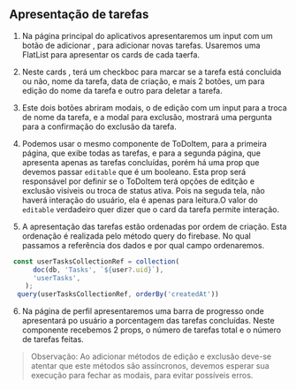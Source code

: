 ## Apresentação de tarefas

1. Na página principal do aplicativos apresentaremos um input com um botão de
   adicionar , para adicionar novas tarefas. Usaremos uma FlatList para
   apresentar os cards de cada taerfa.

2. Neste cards , terá um checkboc para marcar se a tarefa está concluida ou não,
   nome da tarefa, data de criação, e mais 2 botões, um para edição do nome da
   tarefa e outro para deletar a tarefa.

3. Este dois botões abriram modais, o de edição com um input para a troca de
   nome da tarefa, e a modal para exclusão, mostrará uma pergunta para a
   confirmação do exclusão da tarefa.

4. Podemos usar o mesmo componente de ToDoItem, para a primeira página, que
   exibe todas as tarefas, e para a segunda página, que apresenta apenas as
   tarefas concluídas, porém há uma prop que devemos passar `editable` que é um
   booleano. Esta prop será responsável por definir se o ToDoItem terá opções de
   editção e exclusão visíveis ou troca de status ativa. Pois na seguda tela,
   não haverá interação do usuário, ela é apenas para leitura.O valor do
   `editable` verdadeiro quer dizer que o card da tarefa permite interação.

5. A apresentação das tarefas estão ordenadas por ordem de criação. Esta
   ordenação é realizada pelo método query do firebase. No qual passamos a
   referência dos dados e por qual campo ordenaremos.

```typescript
 const userTasksCollectionRef = collection(
      doc(db, 'Tasks', `${user?.uid}`),
      'userTasks',
    );
  query(userTasksCollectionRef, orderBy('createdAt'))
```

6. Na página de perfil apresentaremos uma barra de progresso onde apresentará po
   usuário a porcentagem das tarefas concluídas. Neste componente recebemos 2
   props, o número de tarefas total e o número de tarefas feitas.

> Observação: Ao adicionar métodos de edição e exclusão deve-se atentar que este
> métodos são assíncronos, devemos esperar sua execução para fechar as modais,
> para evitar possíveis erros.
